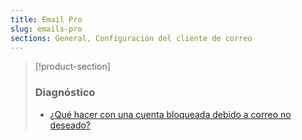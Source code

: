 ```yaml
---
title: Email Pro
slug: emails-pro
sections: General, Configuración del cliente de correo
---
```


> [!product-section]
>
> ### Diagnóstico
>
> - [¿Qué hacer con una cuenta bloqueada debido a correo no deseado?](https://docs.ovh.com/es/microsoft-collaborative-solutions/bloqueo-por-correo-no-deseado/)
>
